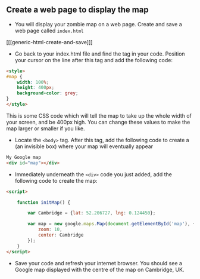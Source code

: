 ## Create a web page to display the map

+ You will display your zombie map on a web page. Create and save a web page called `index.html`

[[[generic-html-create-and-save]]]

+ Go back to your index.html file and find the <head> tag in your code. Position your cursor on the line after this tag and add the following code:

```html
<style>
#map {
    width: 100%;
    height: 400px;
    background-color: grey;
}
</style>
```

This is some CSS code which will tell the map to take up the whole width of your screen, and be 400px high. You can change these values to make the map larger or smaller if you like.

+ Locate the `<body>` tag. After this tag, add the following code to create a <div> (an invisible box) where your map will eventually appear

```html
My Google map
<div id="map"></div>
```

+ Immediately underneath the `<div>` code you just added, add the following code to create the map:

```html
<script>

    function initMap() {

        var Cambridge = {lat: 52.206727, lng: 0.124450};

        var map = new google.maps.Map(document.getElementById('map'), {
            zoom: 10,
            center: Cambridge
        });
    }
</script>
```

+ Save your code and refresh your internet browser. You should see a Google map displayed with the centre of the map on Cambridge, UK.
